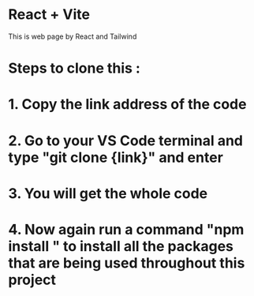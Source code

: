 # React + Vite

This is web page by React and Tailwind

# Steps to clone this :

 # 1. Copy the link address of the code
 # 2. Go to your VS Code terminal and type "git clone {link}" and enter
 # 3. You will get the whole code 
 # 4. Now again run a command "npm install " to install all the packages that are being used throughout this project
